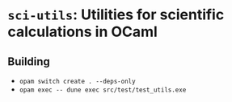# `sci-utils`: Utilities for scientific calculations in OCaml

## Building
- `opam switch create . --deps-only`
- `opam exec -- dune exec src/test/test_utils.exe`